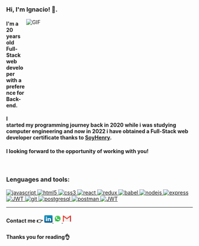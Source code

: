 ### Hi, I'm Ignacio! 👋. 

<img align="right" height="270px" width="450px" alt="GIF" src="https://i.pinimg.com/originals/1c/4f/ac/1c4facad627b098885aec6266b8c6c0e.gif" />

<h4 align="left">I'm a 20 years old Full-Stack web developer with a preference for Back-end.</h4>
<h4 align="left"> I started my programming journey back in 2020 while i was studying computer engineering and now in 2022 i have obtained a Full-Stack web developer certificate thanks to <a href="https://www.soyhenry.com/">SoyHenry</a>.</h4>
<h4>I looking forward to the opportunity of working with you!</h4>

<br />

<h3 align="left"> Lenguages and tools:</h3>
<p align="left">  <a href="https://developer.mozilla.org/en-US/docs/Web/JavaScript" target="_blank"> <img src="https://upload.wikimedia.org/wikipedia/commons/thumb/9/99/Unofficial_JavaScript_logo_2.svg/1024px-Unofficial_JavaScript_logo_2.svg.png" alt="javascript" width="40" height="40"/> </a> 
<a href="https://www.w3.org/html/" target="_blank"> <img src="https://upload.wikimedia.org/wikipedia/commons/thumb/3/38/HTML5_Badge.svg/600px-HTML5_Badge.svg.png" alt="html5" width="40" height="40"/> </a>
<a href="https://www.w3schools.com/css/" target="_blank"> <img src="https://cdn4.iconfinder.com/data/icons/social-media-logos-6/512/121-css3-512.png" alt="css3" width="40" height="40"/> </a> 
<a href="https://reactjs.org/" target="_blank"> <img src="https://seeklogo.com/images/R/react-logo-7B3CE81517-seeklogo.com.png" alt="react" width="40" height="40"/> </a> 
<a href="https://redux.js.org" target="_blank"> <img src="https://seeklogo.com/images/R/redux-logo-9CA6836C12-seeklogo.com.png" alt="redux" width="40" height="40"/> </a> </a>
<a href="https://babeljs.io/" target="_blank"> <img src="https://www.vectorlogo.zone/logos/babeljs/babeljs-icon.svg" alt="babel" width="40" height="40"/> </a>
<a href="https://nodejs.org" target="_blank"> <img src="https://cdn.pixabay.com/photo/2015/04/23/17/41/node-js-736399_960_720.png" alt="nodejs" height="40"/> </a>
<a href="https://expressjs.com" target="_blank"> <img src="https://i.cloudup.com/zfY6lL7eFa-3000x3000.png" alt="express" height="40"/> </a> 
<a href="https://sequelize.org/"> <img src="https://www.vectorlogo.zone/logos/sequelizejs/sequelizejs-icon.svg" alt="JWT" width="40" height="40">
<a href="https://git-scm.com/" target="_blank"> <img src="https://www.vectorlogo.zone/logos/git-scm/git-scm-icon.svg" alt="git" width="40" height="40"/> </a> 
<a href="https://www.postgresql.org" target="_blank"> <img src="https://upload.wikimedia.org/wikipedia/commons/thumb/2/29/Postgresql_elephant.svg/1200px-Postgresql_elephant.svg.png" alt="postgresql" width="40" height="40"/> </a> 
<a href="https://postman.com" target="_blank"> <img src="https://www.vectorlogo.zone/logos/getpostman/getpostman-icon.svg" alt="postman" width="40" height="40"/> </a> 
<a href="https://jwt.io"> <img src="https://jwt.io/img/logo-asset.svg" alt="JWT" width="60" height="40"/> </a> 

***********************************

<h4>Contact me 👉 <a href="https://www.linkedin.com/in/ignacio-passerini">
  <img alt="Linkedin" height=20 width="22px" src="icons/linkedin.png" />
</a>
<a href="https://wa.me/5491121688479">
  <img alt="Whatsapp" width="22px" src="icons/whatsapp.png" />
</a>
<a href="https://mail.google.com/mail/u/0/#inbox?compose=CllgCHrhTmctvmZKgSgPNPJmqxdLMzgrcnZXcfpFkXhlZTQZkRRzBWrRCZpNrjJfrhZSkZvXDXB">
  <img alt="Gmail" width="22px" src="icons/gmail.png" />
</a>
</h4>

#### Thanks you for reading👌
